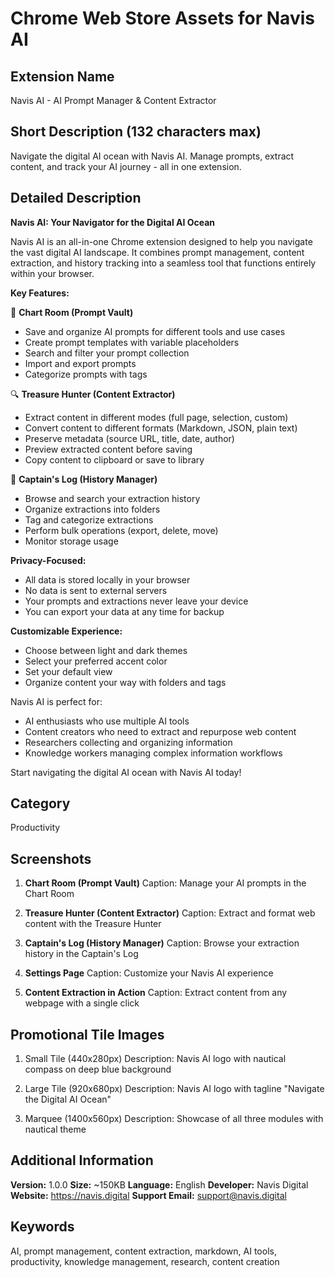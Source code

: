 # Chrome Web Store Assets for Navis AI

## Extension Name
Navis AI - AI Prompt Manager & Content Extractor

## Short Description (132 characters max)
Navigate the digital AI ocean with Navis AI. Manage prompts, extract content, and track your AI journey - all in one extension.

## Detailed Description

**Navis AI: Your Navigator for the Digital AI Ocean**

Navis AI is an all-in-one Chrome extension designed to help you navigate the vast digital AI landscape. It combines prompt management, content extraction, and history tracking into a seamless tool that functions entirely within your browser.

**Key Features:**

🧭 **Chart Room (Prompt Vault)**
- Save and organize AI prompts for different tools and use cases
- Create prompt templates with variable placeholders
- Search and filter your prompt collection
- Import and export prompts
- Categorize prompts with tags

🔍 **Treasure Hunter (Content Extractor)**
- Extract content in different modes (full page, selection, custom)
- Convert content to different formats (Markdown, JSON, plain text)
- Preserve metadata (source URL, title, date, author)
- Preview extracted content before saving
- Copy content to clipboard or save to library

📜 **Captain's Log (History Manager)**
- Browse and search your extraction history
- Organize extractions into folders
- Tag and categorize extractions
- Perform bulk operations (export, delete, move)
- Monitor storage usage

**Privacy-Focused:**
- All data is stored locally in your browser
- No data is sent to external servers
- Your prompts and extractions never leave your device
- You can export your data at any time for backup

**Customizable Experience:**
- Choose between light and dark themes
- Select your preferred accent color
- Set your default view
- Organize content your way with folders and tags

Navis AI is perfect for:
- AI enthusiasts who use multiple AI tools
- Content creators who need to extract and repurpose web content
- Researchers collecting and organizing information
- Knowledge workers managing complex information workflows

Start navigating the digital AI ocean with Navis AI today!

## Category
Productivity

## Screenshots

1. **Chart Room (Prompt Vault)**
   Caption: Manage your AI prompts in the Chart Room

2. **Treasure Hunter (Content Extractor)**
   Caption: Extract and format web content with the Treasure Hunter

3. **Captain's Log (History Manager)**
   Caption: Browse your extraction history in the Captain's Log

4. **Settings Page**
   Caption: Customize your Navis AI experience

5. **Content Extraction in Action**
   Caption: Extract content from any webpage with a single click

## Promotional Tile Images

1. Small Tile (440x280px)
   Description: Navis AI logo with nautical compass on deep blue background

2. Large Tile (920x680px)
   Description: Navis AI logo with tagline "Navigate the Digital AI Ocean"

3. Marquee (1400x560px)
   Description: Showcase of all three modules with nautical theme

## Additional Information

**Version:** 1.0.0
**Size:** ~150KB
**Language:** English
**Developer:** Navis Digital
**Website:** https://navis.digital
**Support Email:** support@navis.digital

## Keywords
AI, prompt management, content extraction, markdown, AI tools, productivity, knowledge management, research, content creation
